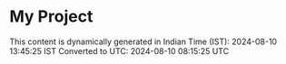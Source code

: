 # My Project

This content is dynamically generated in Indian Time (IST): 2024-08-10 13:45:25 IST
Converted to UTC: 2024-08-10 08:15:25 UTC
